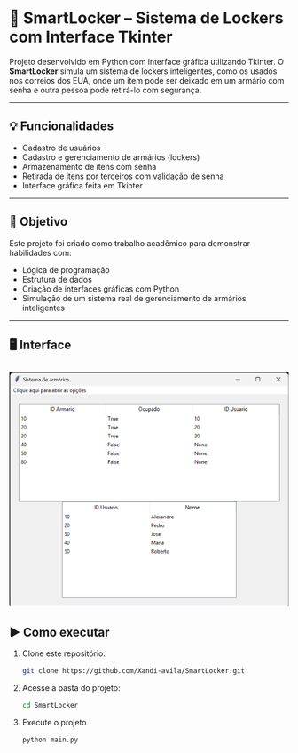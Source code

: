 # 🔐 SmartLocker – Sistema de Lockers com Interface Tkinter

Projeto desenvolvido em Python com interface gráfica utilizando Tkinter. O **SmartLocker** simula um sistema de lockers inteligentes, como os usados nos correios dos EUA, onde um item pode ser deixado em um armário com senha e outra pessoa pode retirá-lo com segurança.

---

## 💡 Funcionalidades

- Cadastro de usuários
- Cadastro e gerenciamento de armários (lockers)
- Armazenamento de itens com senha
- Retirada de itens por terceiros com validação de senha
- Interface gráfica feita em Tkinter

---

## 🎯 Objetivo

Este projeto foi criado como trabalho acadêmico para demonstrar habilidades com:
- Lógica de programação
- Estrutura de dados
- Criação de interfaces gráficas com Python
- Simulação de um sistema real de gerenciamento de armários inteligentes

---

## 🖥️ Interface

![Tela principal](imagens/tela_principal.png)
---

## ▶️ Como executar

1. Clone este repositório:
   ```bash
   git clone https://github.com/Xandi-avila/SmartLocker.git

2. Acesse a pasta do projeto:
     ```bash
   cd SmartLocker

3. Execute o projeto
   ```bash
   python main.py
